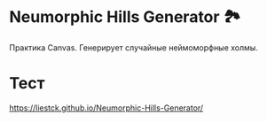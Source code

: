 # Neumorphic Hills Generator 🏞️
Практика Canvas.
Генерирует случайные неймоморфные холмы.

# Тест
https://liestck.github.io/Neumorphic-Hills-Generator/
